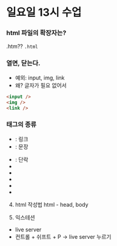 # 일요일 13시 수업

### html 파일의 확장자는?

.htm?? `.html`

### 열면, 닫는다.

- 예외: input, img, link
- 왜? 글자가 필요 없어서

```html
<input />
<img />
<link />
```

### 태그의 종류

- <a></a> : 링크
- <span></span>: 문장
- <p></p>: 단락
- <head></head>
- <body></body>
- <html></html>
- <link></link>
- <title></title>

4. html 작성법
   html - head, body

5. 익스테션

- live server
- 컨트롤 + 쉬프트 + P -> live server 누르기

